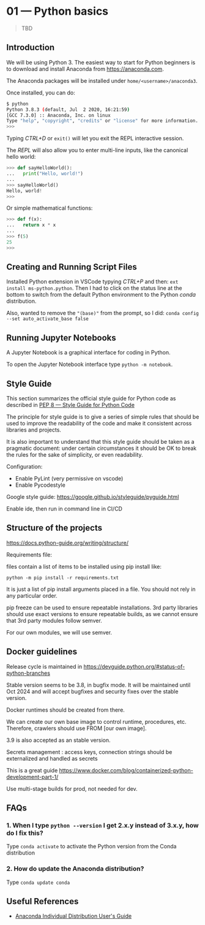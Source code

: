 # 01 &mdash; Python basics
> TBD

## Introduction
We will be using Python 3. The easiest way to start for Python beginners is to download and install Anaconda from https://anaconda.com.

The Anaconda packages will be installed under `home/<username>/anaconda3`.

Once installed, you can do:

```bash
$ python
Python 3.8.3 (default, Jul  2 2020, 16:21:59)
[GCC 7.3.0] :: Anaconda, Inc. on linux
Type "help", "copyright", "credits" or "license" for more information.
>>>
```

Typing *CTRL+D* or `exit()` will let you exit the REPL interactive session.

The *REPL* will also allow you to enter multi-line inputs, like the canonical hello world:

```python
>>> def sayHelloWorld():
...   print("Hello, world!")
...
>>> sayHelloWorld()
Hello, world!
>>>
```

Or simple mathematical functions:

```python
>>> def f(x):
...   return x * x
...
>>> f(5)
25
>>>
```

## Creating and Running Script Files
Installed Python extension in VSCode typying *CTRL+P* and then: `ext install ms-python.python`. Then I had to click on the status line at the bottom to switch from the default Python environment to the Python *conda* distribution.

Also, wanted to remove the `"(base)"` from the prompt, so I did: `conda config --set auto_activate_base false`

## Running Jupyter Notebooks
A Jupyter Notebook is a graphical interface for coding in Python.

To open the Jupyter Notebook interface type `python -m notebook`.


## Style Guide

This section summarizes the official style guide for Python code as described in [PEP 8 &mdash; Style Guide for Python Code](https://www.python.org/dev/peps/pep-0008/)

The principle for style guide is to give a series of simple rules that should be used to improve the readability of the code and make it consistent across libraries and projects.

It is also important to understand that this style guide should be taken as a pragmatic document: under certain circumstances it should be OK to break the rules for the sake of simplicity, or even readability.

Configuration:
+ Enable PyLint (very permissive on vscode)
+ Enable Pycodestyle

Google style guide:
https://google.github.io/styleguide/pyguide.html

Enable ide, then run in command line in CI/CD

## Structure of the projects

https://docs.python-guide.org/writing/structure/

Requirements file:

files contain a list of items to be installed using pip install like:

```
python -m pip install -r requirements.txt
```

It is just a list of pip install arguments placed in a file. You should not rely in any particular order.

pip freeze can be used to ensure repeatable installations. 3rd party libraries should use exact versions to ensure repeatable builds, as we cannot ensure that 3rd party modules follow semver.

For our own modules, we will use semver.

## Docker guidelines

Release cycle is maintained in https://devguide.python.org/#status-of-python-branches

Stable version seems to be 3.8, in bugfix mode. It will be maintained until Oct 2024 and will accept bugfixes and security fixes over the stable version.

Docker runtimes should be created from there.

We can create our own base image to control runtime, procedures, etc. Therefore, crawlers should use FROM [our own image].

3.9 is also accepted as an stable version.

Secrets management
: access keys, connection strings should be externalized and handled as secrets

This is a great guide
https://www.docker.com/blog/containerized-python-development-part-1/

Use multi-stage builds for prod, not needed for dev.





## FAQs

### 1. When I type `python --version` I get 2.x.y instead of 3.x.y, how do I fix this?
Type `conda activate` to activate the Python version from the Conda distribution

### 2. How do update the Anaconda distribution?
Type `conda update conda`

## Useful References

+ [Anaconda Individual Distribution User's Guide](https://conda.io/projects/conda/en/latest/user-guide/index.html)


